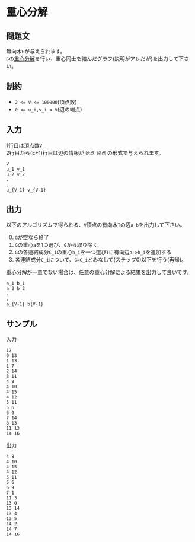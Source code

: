 # 重心分解

## 問題文

無向木`G`が与えられます。  
`G`の[重心分解](https://qiita.com/drken/items/4b4c3f1824339b090202)を行い、重心同士を結んだグラフ(説明がアレだが)を出力して下さい。

## 制約

- `2 <= V <= 100000`(頂点数)
- `0 <= u_i,v_i < V`(辺の端点)

## 入力

1行目は頂点数`V`  
2行目から(E+1)行目は辺の情報が `始点 終点` の形式で与えられます。
```
V
u_1 v_1
u_2 v_2
.
.
u_{V-1} v_{V-1}
```

## 出力

以下のアルゴリズムで得られる、`V`頂点の有向木`T`の辺`a b`を出力して下さい。

0. `G`が空なら終了
1. `G`の重心`a`を1つ選び、`G`から取り除く
2. `G`の各連結成分`C_i`の重心`b_i`を一つ選び`T`に有向辺`a->b_i`を追加する
3. 各連結成分`C_i`について、`G=C_i`とみなして(ステップ0)以下を行う(再帰)。

重心分解が一意でない場合は、任意の重心分解による結果を出力して良いです。

```
a_1 b_1
a_2 b_2
.
.
a_{V-1} b{V-1}
```

## サンプル

入力
```
17
0 13
1 13
1 7
2 14
3 11
4 8
4 10
4 15
4 12
5 11
5 6
6 9
7 14
8 13
11 13
14 16
```

出力
```
4 8
4 10
4 15
4 12
5 11
5 6
6 9
7 1
11 3
13 0
13 14
13 4
13 5
14 2
14 7
14 16
```
